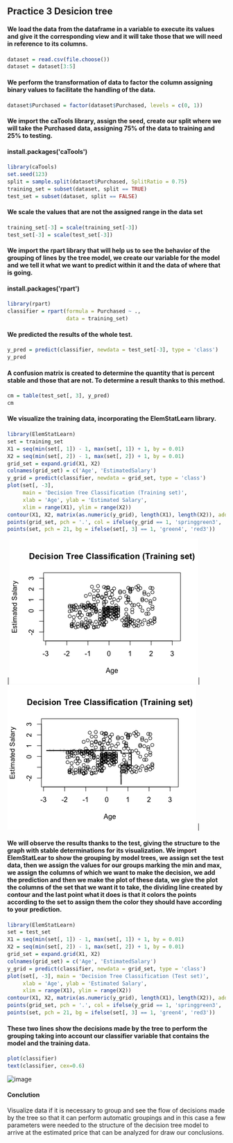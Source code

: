 ## Practice 3 Desicion tree

#### We load the data from the dataframe in a variable to execute its values and give it the corresponding view and it will take those that we will need in reference to its columns.
```R
dataset = read.csv(file.choose())
dataset = dataset[3:5]
```

#### We perform the transformation of data to factor the column assigning binary values to facilitate the handling of the data.
```R
dataset$Purchased = factor(dataset$Purchased, levels = c(0, 1))
```

#### We import the caTools library, assign the seed, create our split where we will take the Purchased data, assigning 75% of the data to training and 25% to testing.
#### install.packages('caTools')
```R
library(caTools)
set.seed(123)
split = sample.split(dataset$Purchased, SplitRatio = 0.75)
training_set = subset(dataset, split == TRUE)
test_set = subset(dataset, split == FALSE)
```

#### We scale the values that are not the assigned range in the data set
```R
training_set[-3] = scale(training_set[-3])
test_set[-3] = scale(test_set[-3])
```

#### We import the rpart library that will help us to see the behavior of the grouping of lines by the tree model, we create our variable for the model and we tell it what we want to predict within it and the data of where that is going.
#### install.packages('rpart')
```R
library(rpart)
classifier = rpart(formula = Purchased ~ .,
                   data = training_set)
```

#### We predicted the results of the whole test.
```R
y_pred = predict(classifier, newdata = test_set[-3], type = 'class')
y_pred
```

#### A confusion matrix is created to determine the quantity that is percent stable and those that are not. To determine a result thanks to this method.
```R
cm = table(test_set[, 3], y_pred)
cm
```

#### We visualize the training data, incorporating the ElemStatLearn library.
```R
library(ElemStatLearn)
set = training_set
X1 = seq(min(set[, 1]) - 1, max(set[, 1]) + 1, by = 0.01)
X2 = seq(min(set[, 2]) - 1, max(set[, 2]) + 1, by = 0.01)
grid_set = expand.grid(X1, X2)
colnames(grid_set) = c('Age', 'EstimatedSalary')
y_grid = predict(classifier, newdata = grid_set, type = 'class')
plot(set[, -3],
     main = 'Decision Tree Classification (Training set)',
     xlab = 'Age', ylab = 'Estimated Salary',
     xlim = range(X1), ylim = range(X2))
contour(X1, X2, matrix(as.numeric(y_grid), length(X1), length(X2)), add = TRUE)
points(grid_set, pch = '.', col = ifelse(y_grid == 1, 'springgreen3', 'tomato'))
points(set, pch = 21, bg = ifelse(set[, 3] == 1, 'green4', 'red3'))
```

|![image](1.png)|![image](2.png) |

#### We will observe the results thanks to the test, giving the structure to the graph with stable determinations for its visualization. We import ElemStatLear to show the grouping by model trees, we assign set the test data, then we assign the values for our groups marking the min and max, we assign the columns of which we want to make the decision, we add the prediction and then we make the plot of these data, we give the plot the columns of the set that we want it to take, the dividing line created by contour and the last point what it does is that it colors the points according to the set to assign them the color they should have according to your prediction.
```R
library(ElemStatLearn)
set = test_set
X1 = seq(min(set[, 1]) - 1, max(set[, 1]) + 1, by = 0.01)
X2 = seq(min(set[, 2]) - 1, max(set[, 2]) + 1, by = 0.01)
grid_set = expand.grid(X1, X2)
colnames(grid_set) = c('Age', 'EstimatedSalary')
y_grid = predict(classifier, newdata = grid_set, type = 'class')
plot(set[, -3], main = 'Decision Tree Classification (Test set)',
     xlab = 'Age', ylab = 'Estimated Salary',
     xlim = range(X1), ylim = range(X2))
contour(X1, X2, matrix(as.numeric(y_grid), length(X1), length(X2)), add = TRUE)
points(grid_set, pch = '.', col = ifelse(y_grid == 1, 'springgreen3', 'tomato'))
points(set, pch = 21, bg = ifelse(set[, 3] == 1, 'green4', 'red3'))
```

#### These two lines show the decisions made by the tree to perform the grouping taking into account our classifier variable that contains the model and the training data.
```R
plot(classifier)
text(classifier, cex=0.6)
```
![image](https://user-images.githubusercontent.com/60414250/120239721-c0d0ab00-c213-11eb-8b99-bcd06df4d62f.png)


#### Conclution
Visualize data if it is necessary to group and see the flow of decisions made by the tree so that it can perform automatic groupings and in this case a few parameters were needed to the structure of the decision tree model to arrive at the estimated price that can be analyzed for draw our conclusions.

